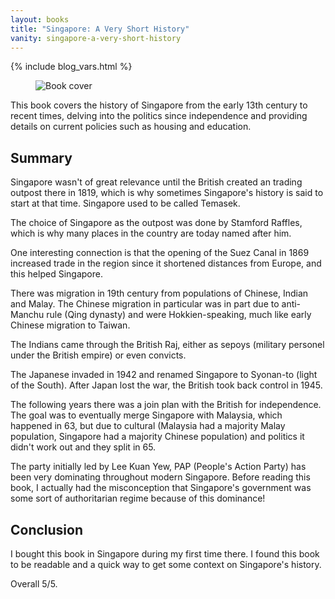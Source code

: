 ```yaml
---
layout: books
title: "Singapore: A Very Short History"
vanity: singapore-a-very-short-history
---
```


{% include blog_vars.html %}

<figure class="image_float_left">
  <img src="{{site.url}}/resources/books/singapore-a-very-short-history.jpg" alt="Book cover" />
</figure>

This book covers the history of Singapore from the early 13th century to recent times, delving into the politics since independence and providing details on current policies such as housing and education.

## Summary

Singapore wasn't of great relevance until the British created an trading outpost there in 1819, which is why sometimes Singapore's history is said to start at that time. Singapore used to be called Temasek.

The choice of Singapore as the outpost was done by Stamford Raffles, which is why many places in the country are today named after him.

One interesting connection is that the opening of the Suez Canal in  1869 increased trade in the region since it shortened distances from Europe, and this helped Singapore.

There was migration in 19th century from populations of Chinese, Indian and Malay. The Chinese migration in particular was in part due to anti-Manchu rule (Qing dynasty) and were Hokkien-speaking, much like early Chinese migration to Taiwan.

The Indians came through the British Raj, either as sepoys (military personel under the British empire) or even convicts.

The Japanese invaded in 1942 and renamed Singapore to Syonan-to (light of the South). After Japan lost the war, the British took back control in 1945.

The following years there was a join plan with the British for independence. The goal was to eventually merge Singapore with Malaysia, which happened in 63, but due to cultural (Malaysia had a majority Malay population, Singapore had a majority Chinese population) and politics it didn't work out and they split in 65.

The party initially led by Lee Kuan Yew, PAP (People's Action Party) has been very dominating throughout modern Singapore. Before reading this book, I actually had the misconception that Singapore's government was some sort of authoritarian regime because of this dominance!

## Conclusion

I bought this book in Singapore during my first time there. I found this book to be readable and a quick way to get some context on Singapore's history.

Overall 5/5.
